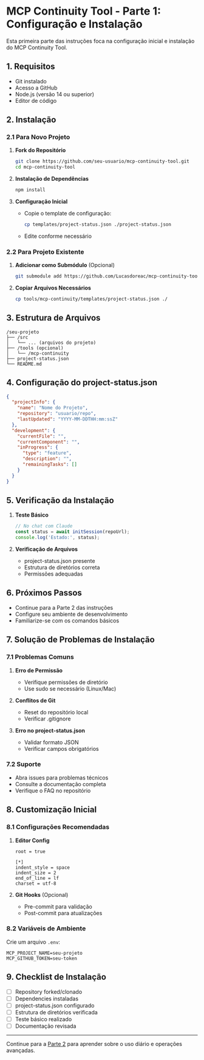 # MCP Continuity Tool - Parte 1: Configuração e Instalação

Esta primeira parte das instruções foca na configuração inicial e instalação do MCP Continuity Tool.

## 1. Requisitos

- Git instalado
- Acesso a GitHub
- Node.js (versão 14 ou superior)
- Editor de código

## 2. Instalação

### 2.1 Para Novo Projeto

1. **Fork do Repositório**
   ```bash
   git clone https://github.com/seu-usuario/mcp-continuity-tool.git
   cd mcp-continuity-tool
   ```

2. **Instalação de Dependências**
   ```bash
   npm install
   ```

3. **Configuração Inicial**
   - Copie o template de configuração:
     ```bash
     cp templates/project-status.json ./project-status.json
     ```
   - Edite conforme necessário

### 2.2 Para Projeto Existente

1. **Adicionar como Submódulo** (Opcional)
   ```bash
   git submodule add https://github.com/Lucasdoreac/mcp-continuity-tool.git tools/mcp-continuity
   ```

2. **Copiar Arquivos Necessários**
   ```bash
   cp tools/mcp-continuity/templates/project-status.json ./
   ```

## 3. Estrutura de Arquivos

```
/seu-projeto
├── /src
│   └── ... (arquivos do projeto)
├── /tools (opcional)
│   └── /mcp-continuity
├── project-status.json
└── README.md
```

## 4. Configuração do project-status.json

```json
{
  "projectInfo": {
    "name": "Nome do Projeto",
    "repository": "usuario/repo",
    "lastUpdated": "YYYY-MM-DDTHH:mm:ssZ"
  },
  "development": {
    "currentFile": "",
    "currentComponent": "",
    "inProgress": {
      "type": "feature",
      "description": "",
      "remainingTasks": []
    }
  }
}
```

## 5. Verificação da Instalação

1. **Teste Básico**
   ```javascript
   // No chat com Claude
   const status = await initSession(repoUrl);
   console.log('Estado:', status);
   ```

2. **Verificação de Arquivos**
   - project-status.json presente
   - Estrutura de diretórios correta
   - Permissões adequadas

## 6. Próximos Passos

- Continue para a Parte 2 das instruções
- Configure seu ambiente de desenvolvimento
- Familiarize-se com os comandos básicos

## 7. Solução de Problemas de Instalação

### 7.1 Problemas Comuns

1. **Erro de Permissão**
   - Verifique permissões de diretório
   - Use sudo se necessário (Linux/Mac)

2. **Conflitos de Git**
   - Reset do repositório local
   - Verificar .gitignore

3. **Erro no project-status.json**
   - Validar formato JSON
   - Verificar campos obrigatórios

### 7.2 Suporte

- Abra issues para problemas técnicos
- Consulte a documentação completa
- Verifique o FAQ no repositório

## 8. Customização Inicial

### 8.1 Configurações Recomendadas

1. **Editor Config**
   ```
   root = true

   [*]
   indent_style = space
   indent_size = 2
   end_of_line = lf
   charset = utf-8
   ```

2. **Git Hooks** (Opcional)
   - Pre-commit para validação
   - Post-commit para atualizações

### 8.2 Variáveis de Ambiente

Crie um arquivo `.env`:
```
MCP_PROJECT_NAME=seu-projeto
MCP_GITHUB_TOKEN=seu-token
```

## 9. Checklist de Instalação

- [ ] Repository forked/clonado
- [ ] Dependencies instaladas
- [ ] project-status.json configurado
- [ ] Estrutura de diretórios verificada
- [ ] Teste básico realizado
- [ ] Documentação revisada

---

Continue para a [Parte 2](INSTRUCTIONS_PART2.md) para aprender sobre o uso diário e operações avançadas.